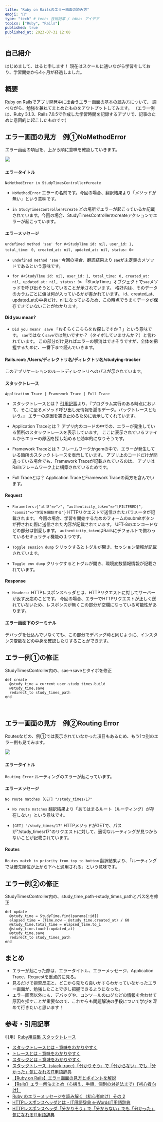 ```yaml
---
title: "Ruby on Railsのエラー画面の読み方"
emoji: "📝"
type: "tech" # tech: 技術記事 / idea: アイデア
topics: ["Ruby", "Rails"]
published: true
published_at: 2023-07-31 12:00
---
```

## 自己紹介
はじめまして、はると申します！
現在はスクールに通いながら学習をしており、学習開始から4ヶ月が経過しました。
　
## 概要
Ruby on Railsでアプリ開発中に出会うエラー画面の基本の読み方について、
調べながら、勉強を兼ねてまとめたものをアウトプットしてみます。
（エラー例は、Ruby 3.1.3、Rails 7.0.5で作成した学習時間を記録するアプリで、記事のために意図的に起こしたものです）
　
## エラー画面の見方　例①NoMethodError
エラー画面の項目を、上から順に意味を確認していきます。

![](/images/rails-error-study/no-method-error.png)
　
#### エラータイトル
`NoMethodError in StudyTimesController#create`

- `NoMethodError`
    エラーの名前です。今回の場合、翻訳結果より「メソッドが無い」という意味です。

- `in StudyTimesController#create`
    どの場所でエラーが起こっているか記載されています。今回の場合、StudyTimesControllerのcreateアクションでエラーが起こっています。
　
#### エラーメッセージ
`undefined method 'sae' for #<StudyTime id: nil, user_id: 1, total_time: 0, created_at: nil, updated_at: nil, status: 0>`
　
- `undefined method 'sae'`
    今回の場合、翻訳結果より `sae`が未定義のメソッドであるという意味です。

- `for #<StudyTime id: nil, user_id: 1, total_time: 0, created_at: nil, updated_at: nil, status: 0>`
    「StudyTime」オブジェクトで`sae`メソッドを呼び出そうとしていることが示されています。
    格好内は、そのデータのカラムごとに値は何が入っているかが書かれています。
    id、created_at、updated_atの中身だけ、nilになっているため、この時点でうまくデータが保存できていないことがわかります。
　
#### Did you mean?
- `Did you mean?　save`
    「おそらくこちらをお探しですか？」という意味です。
    `sae`ではなく`save`では無いですか？（タイポしていませんか？）と言われています。
    この部分だけ見ればエラーの解消はできそうですが、全体を把握するために、一番下まで読んでいきます。
　
#### Rails.root: /Users/ディレクトリ名/ディレクトリ名/studying-tracker
このアプリケーションのルートディレクトリへのパスが示されています。
　
#### スタックトレース
`Application Trace | Framework Trace | Full Trace`
- スタックトレースとは？
    [引用記事](#参考引用記事)より、『プログラム実行のある時点において、そこに至るメソッド呼び出し元情報を遡るデータ。バックトレースともいう。』
    エラーの原因を突き止めるために表示してくれています。

- Application Traceとは？
    アプリ内のコードの中での、エラーが発生している箇所のスタックトレースを表示しています。
    ここに表示されているファイルからエラーの原因を探し始めると効率的になりそうです。

- Framework Traceとは？
    フレームワークかgemの中で、エラーが発生している箇所のスタックトレースを表示しています。
    アプリ上のコードだけが間違っている場合でも、Framework Traceが記載されているのは、 アプリはRailsフレームワーク上に構築されているためです。

- Full Traceとは？
    Application TraceとFramework Traceの両方を含んでいます。
　
#### Request
- `Parameters:{"utf8"=>"✓", "authenticity_token"=>"[FILTERED]", "commit"=>"学習を開始する"}`
    HTTPリクエストで送信されたパラメータが記載されます。
    今回の場合、学習を開始するためのフォームのsubmitボタンが押された際に送信された内容が記載されています。
    UFT-8のエンコードなどの部分は割愛します。
    `authenticity_token`はRailsにデフォルトで備わっているセキュリティ機能の１つです。

- `Toggle session dump`
    クリックするとトグルが開き、セッション情報が記載されています。

- `Toggle env dump`
    クリックするとトグルが開き、環境変数情報情報が記載されています。
　
#### Response
- `Headers:`
        HTTPレスポンスヘッダとは、HTTPリクエストに対してサーバーが返す反応のことです。
        今回の場合、エラーでHTTPリクエストが正しく送れていないため、レスポンスが無くこの部分が空欄になっている可能性があります。
　
#### エラー画面下のターミナル
デバッグを仕込んでいなくても、この部分でデバッグ時と同じように、インスタンス変数などの中身を確認したりすることができます。
　
## エラー例①の修正
StudyTimesController内の、sae→saveとタイポを修正
```
def create
  @study_time = current_user.study_times.build
  @study_time.save
  redirect_to study_times_path
end
```
　
## エラー画面の見方　例②Routing Error
Routesなどの、例①では表示されていなかった項目もあるため、もう1つ別のエラー例も見てみます。

![](/images/rails-error-study/routing-error.png)
　
#### エラータイトル
`Routing Error`
ルーティングのエラーが起こっています。
　
#### エラーメッセージ
`No route matches [GET] "/study_times/17"`

- `No route matches`
    翻訳結果より「あてはまるルート（ルーティング）が存在しない」という意味です。

- `[GET] "/study_times/17"`
    HTTPメソッドがGETで、パスが"/study_times/17"のリクエストに対して、適切なルーティングが見つからないことが記載されています。
　
#### Routes
`Routes match in priority from top to bottom`
翻訳結果より、「ルーティングでは優先順位が上から下へと適用される」という意味です。
　
## エラー例②の修正
StudyTimesController内の、study_time_path→study_times_pathとパス名を修正
```
def update
  @study_time = StudyTime.find(params[:id])
  elapsed_time = (Time.now - @study_time.created_at) / 60
  @study_time.total_time = elapsed_time.to_i
  @study_time.touch(:updated_at)
  @study_time.save
  redirect_to study_times_path
end
```

## まとめ
- エラーが起こった際は、エラータイトル、エラーメッセージ、Application Trace、Requestを重点的に見る。
- 見るだけで拒否反応と、どこから見たら良いかすらわかっていなかったエラー画面が、勉強したことで少し把握できるようになった。
- エラー画面以外にも、デバッグや、コンソールのログなどの情報を合わせて原因を探すことが重要なので、これからも問題解決の手段について学びを深めて行きたいと思います！
　
## 参考・引用記事
引用）[Ruby用語集 スタックトレース](https://docs.ruby-lang.org/ja/latest/doc/glossary.html#sa:~:text=%E3%82%AB%E3%83%AB%E3%82%B9%E3%82%B3%E3%83%BC%E3%83%97-,%E3%82%B9%E3%82%BF%E3%83%83%E3%82%AF%E3%83%88%E3%83%AC%E3%83%BC%E3%82%B9,-stack%20trace)

- [スタックトレースとは - 意味をわかりやすく](https://e-words.jp/w/スタックトレース.html)
- [トレースとは - 意味をわかりやすく](https://e-words.jp/w/トレース.html)
- [スタックとは - 意味をわかりやすく](https://e-words.jp/w/スタック.html)
- [スタックトレース（stack trace）「分かりそう」で「分からない」でも「分かった」気になれるIT用語辞典](https://wa3.i-3-i.info/word13281.html)
- [【Ruby on Rails】エラー画面の見方とポイントを解説](https://ichigick.com/rails-error-view/)
- [【Rails】エラー解決まとめ（心構え、手順、個別の対処法まで）【初心者向け】](https://ichigick.com/rails-error-summary/)
- [Ruby のエラーメッセージを読み解く（初心者向け）その 2](https://qiita.com/scivola/items/77017693de371ab49667)
- [HTTPレスポンスヘッダとは - IT用語辞典 e-WordsIT用語辞典](https://e-words.jp/w/HTTPレスポンスヘッダ.html)
- [HTTPレスポンスヘッダ「分かりそう」で「分からない」でも「分かった」気になれるIT用語辞典](https://wa3.i-3-i.info/word1847.html)
